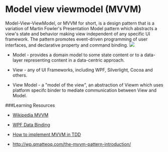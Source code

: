# Model view viewmodel (MVVM)

Model-View-ViewModel, or MVVM for short, is a design pattern that is a variation of Martin Fowler's Presentation Model pattern which abstracts a view's state and behavior making view independent of any specific UI framework. The pattern promotes event-driven programming of user interfaces, and declarative property and command binding.
![](https://i.stack.imgur.com/yDjEr.png)



* Model - provides a domain model to some state content or to a data-layer representing content in a data-centric approach.

* View - any of UI Frameworks, including WPF, Silverlight, Cocoa and others.

* View Model - a "model of the view", an abstraction of Viewm which uses platform specifc binder to mediate communication between View and Model.


###Learning Resources

* [Wikipedia MVVM](http://en.wikipedia.org/wiki/Model_View_ViewModel)

* [WPF Data Binding](http://msdn.microsoft.com/en-us/library/aa480224.aspx)

* [How to implement MVVM in TDD](http://msdn.microsoft.com/en-us/library/aa480224.aspx)

* http://wp.qmatteoq.com/the-mvvm-pattern-introduction/
